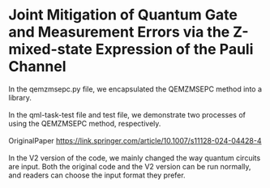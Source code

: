 # Joint Mitigation of Quantum Gate and Measurement Errors via the Z-mixed-state Expression of the Pauli Channel
In the qemzmsepc.py file, we encapsulated the QEMZMSEPC method into a library. <br> <br>
In the qml-task-test file and test file, we demonstrate two processes of using the QEMZMSEPC method, respectively. <br> <br>
OriginalPaper https://link.springer.com/article/10.1007/s11128-024-04428-4 <br> <br>
In the V2 version of the code, we mainly changed the way quantum circuits are input. Both the original code and the V2 version can be run normally, and readers can choose the input format they prefer.
